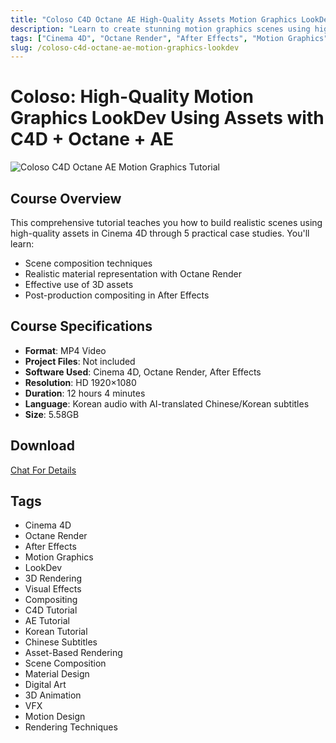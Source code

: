 ```yaml
---
title: "Coloso C4D Octane AE High-Quality Assets Motion Graphics LookDev Tutorial"
description: "Learn to create stunning motion graphics scenes using high-quality assets in Cinema 4D with Octane Render and After Effects compositing through this comprehensive tutorial with 5 practical case studies."
tags: ["Cinema 4D", "Octane Render", "After Effects", "Motion Graphics", "LookDev", "3D Rendering", "Visual Effects", "Compositing", "C4D Tutorial", "AE Tutorial"]
slug: /coloso-c4d-octane-ae-motion-graphics-lookdev
---
```


# Coloso: High-Quality Motion Graphics LookDev Using Assets with C4D + Octane + AE

![Coloso C4D Octane AE Motion Graphics Tutorial](https://www.gfxcamp.com/wp-content/uploads/2025/09/High-quality-motion-graphics-lookdev-using-assets.jpg)

## Course Overview

This comprehensive tutorial teaches you how to build realistic scenes using high-quality assets in Cinema 4D through 5 practical case studies. You'll learn:

- Scene composition techniques
- Realistic material representation with Octane Render
- Effective use of 3D assets
- Post-production compositing in After Effects

## Course Specifications

- **Format**: MP4 Video
- **Project Files**: Not included
- **Software Used**: Cinema 4D, Octane Render, After Effects
- **Resolution**: HD 1920×1080
- **Duration**: 12 hours 4 minutes
- **Language**: Korean audio with AI-translated Chinese/Korean subtitles
- **Size**: 5.58GB

## Download
[Chat For Details](https://wa.me/8613237610083)

## Tags

- Cinema 4D
- Octane Render
- After Effects
- Motion Graphics
- LookDev
- 3D Rendering
- Visual Effects
- Compositing
- C4D Tutorial
- AE Tutorial
- Korean Tutorial
- Chinese Subtitles
- Asset-Based Rendering
- Scene Composition
- Material Design
- Digital Art
- 3D Animation
- VFX
- Motion Design
- Rendering Techniques